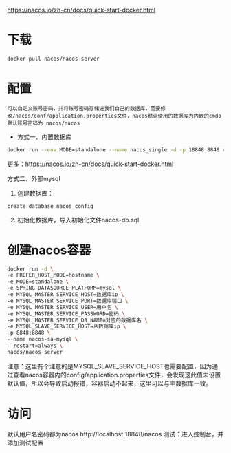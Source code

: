 https://nacos.io/zh-cn/docs/quick-start-docker.html
# 下载
``` BASH
docker pull nacos/nacos-server
```
# 配置
    可以自定义账号密码，并将账号密码存储进我们自己的数据库，需要修改/nacos/conf/application.properties文件，nacos默认使用的数据库为内嵌的cmdb
    默认账号密码为 nacos/nacos
- 方式一、内置数据库
``` BASH
docker run --env MODE=standalone --name nacos_single -d -p 18848:8848 nacos/nacos-server
```
更多：https://nacos.io/zh-cn/docs/quick-start-docker.html

方式二、外部mysql
1. 创建数据库：
```mysql
create database nacos_config
```
2. 初始化数据库，导入初始化文件nacos-db.sql

# 创建nacos容器
``` BASH
docker run -d \
-e PREFER_HOST_MODE=hostname \
-e MODE=standalone \
-e SPRING_DATASOURCE_PLATFORM=mysql \
-e MYSQL_MASTER_SERVICE_HOST=数据库ip \
-e MYSQL_MASTER_SERVICE_PORT=数据库端口 \
-e MYSQL_MASTER_SERVICE_USER=用户名 \
-e MYSQL_MASTER_SERVICE_PASSWORD=密码 \
-e MYSQL_MASTER_SERVICE_DB_NAME=对应的数据库名 \
-e MYSQL_SLAVE_SERVICE_HOST=从数据库ip \
-p 8848:8848 \
--name nacos-sa-mysql \
--restart=always \
nacos/nacos-server
```
注意：这里有个注意的是MYSQL_SLAVE_SERVICE_HOST也需要配置，因为通过查看nacos容器内的config/application.properties文件，会发现这此值未设置默认值，所以会导致启动报错，容器启动不起来，这里可以与主数据库一致。

# 访问

默认用户名密码都为nacos
http://localhost:18848/nacos
测试：进入控制台，并添加测试配置


